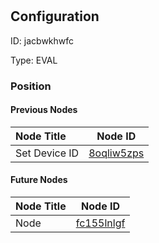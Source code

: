 # <nil>
## Configuration
ID:  jacbwkhwfc

Type: EVAL 








### Position

#### Previous Nodes
| Node Title | Node ID |
| :------------- | ------------ |
| Set Device ID | [8oqliw5zps](./8oqliw5zps.md) | 
 
 #### Future Nodes
| Node Title | Node ID |
| :------------- | ------------ |
| Node |[fc155lnlgf](./fc155lnlgf.md) | 